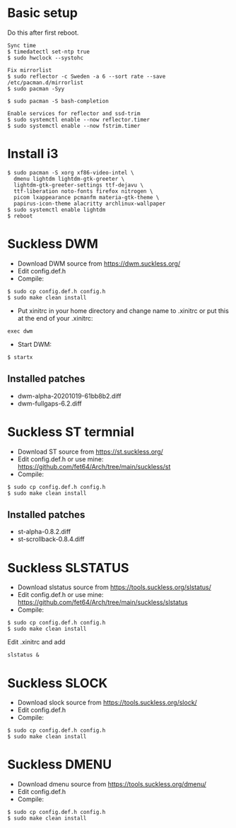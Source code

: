 # Basic setup
Do this after first reboot.

```
Sync time
$ timedatectl set-ntp true
$ sudo hwclock --systohc

Fix mirrorlist
$ sudo reflector -c Sweden -a 6 --sort rate --save /etc/pacman.d/mirrorlist
$ sudo pacman -Syy

$ sudo pacman -S bash-completion

Enable services for reflector and ssd-trim
$ sudo systemctl enable --now reflector.timer
$ sudo systemctl enable --now fstrim.timer
```

# Install i3
```
$ sudo pacman -S xorg xf86-video-intel \
  dmenu lightdm lightdm-gtk-greeter \
  lightdm-gtk-greeter-settings ttf-dejavu \
  ttf-liberation noto-fonts firefox nitrogen \
  picom lxappearance pcmanfm materia-gtk-theme \
  papirus-icon-theme alacritty archlinux-wallpaper
$ sudo systemctl enable lightdm
$ reboot
```
# Suckless DWM
* Download DWM source from https://dwm.suckless.org/
* Edit config.def.h
* Compile:
```
$ sudo cp config.def.h config.h
$ sudo make clean install
```
* Put xinitrc in your home directory and change name to .xinitrc or put this at the end of your .xinitrc:
```
exec dwm
```
* Start DWM:
```
$ startx
```
## Installed patches
* dwm-alpha-20201019-61bb8b2.diff
* dwm-fullgaps-6.2.diff
# Suckless ST termnial
* Download ST source from https://st.suckless.org/
* Edit config.def.h or use mine: https://github.com/fet64/Arch/tree/main/suckless/st
* Compile:
```
$ sudo cp config.def.h config.h
$ sudo make clean install
```
## Installed patches
* st-alpha-0.8.2.diff
* st-scrollback-0.8.4.diff

# Suckless SLSTATUS
* Download slstatus source from https://tools.suckless.org/slstatus/
* Edit config.def.h or use mine: https://github.com/fet64/Arch/tree/main/suckless/slstatus
* Compile:
```
$ sudo cp config.def.h config.h
$ sudo make clean install
```
Edit .xinitrc and add 
```
slstatus &
```
# Suckless SLOCK
* Download slock source from https://tools.suckless.org/slock/
* Edit config.def.h
* Compile:
```
$ sudo cp config.def.h config.h
$ sudo make clean install
```
# Suckless DMENU
* Download dmenu source from https://tools.suckless.org/dmenu/
* Edit config.def.h
* Compile:
```
$ sudo cp config.def.h config.h
$ sudo make clean install
```
